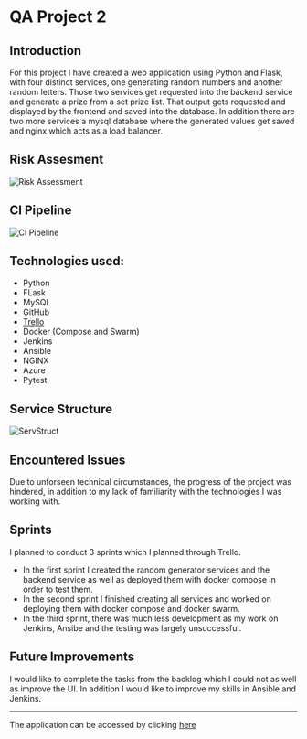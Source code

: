 # QA Project 2

## Introduction 
 
 For this project I have created a web application using Python and Flask, with four distinct services, one generating random numbers
 and another random letters. Those two services get requested into the backend service and generate a prize from a set prize list.
 That output gets requested and displayed by the frontend and saved into the database. In addition there are two more services a mysql
 database where the generated values get saved and nginx which acts as a load balancer.

## Risk Assesment 

![Risk Assessment](https://github.com/stefangelova/project2/blob/master/documentation/Capture.PNG)

## CI Pipeline 

![CI Pipeline](https://github.com/stefangelova/project2/blob/master/documentation/Untitled%20Diagram%20(2).jpg)

## Technologies used:

 + Python
 + FLask
 + MySQL
 + GitHub
 + [Trello](https://trello.com/b/IhLz0K3P/qa2)
 + Docker (Compose and Swarm)
 + Jenkins
 + Ansible
 + NGINX
 + Azure
 + Pytest
 
## Service Structure

![ServStruct](https://github.com/stefangelova/project2/blob/master/documentation/Untitled%20Diagram%20(3).jpg)


## Encountered Issues 

Due to unforseen technical circumstances, the progress of the project was hindered, in addition to my lack of familiarity with the technologies I was working with.
 
## Sprints

I planned to conduct 3 sprints which I planned through Trello. 
 + In the first sprint I created the random generator services and the backend service as well as deployed them with docker compose in order to test them.
 + In the second sprint I finished creating all services and worked on deploying them with docker compose and docker swarm.
 + In the third sprint, there was much less development as my work on Jenkins, Ansibe and the testing was largely unsuccessful.
 
 
## Future Improvements 

I would like to complete the tasks from the backlog which I could not as well as improve the UI. In addition I would like to improve my skills in Ansible and Jenkins.


 
 -----------------------------------------------------------------------------
The application can be accessed by clicking [here](http://51.104.16.150)


